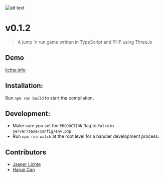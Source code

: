 ![alt text](https://www.media.lichte.info/rainbow-cube/assets/Banner.png)

# v0.1.2

> A jump 'n run game written in TypeScript and PHP using ThreeJs

## Demo
[lichte.info](https://www.lichte.info/)

## Installation:
Run `npm run build` to start the compilation.

## Development:
* Make sure you set the `PRODUCTION` flag to `false` in `server/base/config/env.php`
* Run `npm run watch` at the root level for a handier development process.

## Contributors

- [Jasper Lichte](https://github.com/JasperLichte)
- [Harun Can](https://github.com/TaZn)
